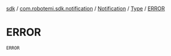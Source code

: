 [sdk](../../../index.md) / [com.robotemi.sdk.notification](../../index.md) / [Notification](../index.md) / [Type](index.md) / [ERROR](./-e-r-r-o-r.md)

# ERROR

`ERROR`